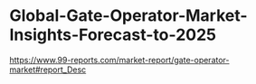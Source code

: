 # Global-Gate-Operator-Market-Insights-Forecast-to-2025
https://www.99-reports.com/market-report/gate-operator-market#report_Desc

